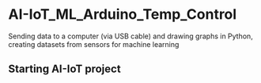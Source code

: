 # AI-IoT_ML_Arduino_Temp_Control

Sending data to a computer (via USB cable) and drawing graphs in Python, creating datasets from sensors for machine learning

## Starting AI-IoT project
